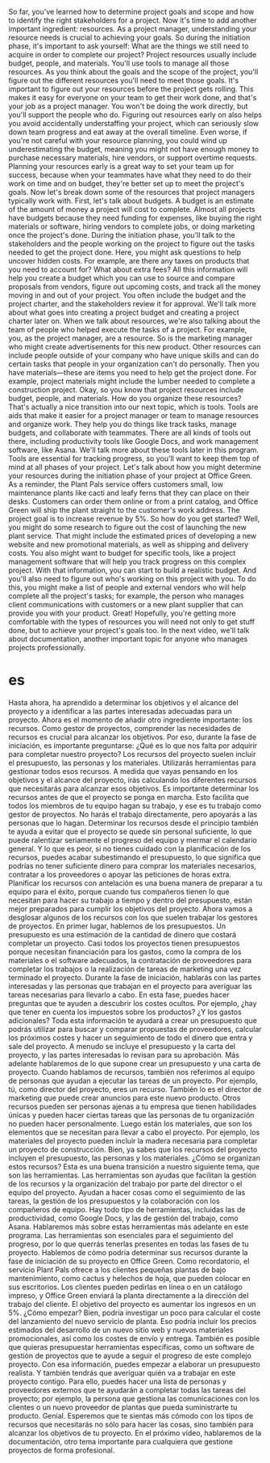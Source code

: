 So far, you've learned how to determine project goals and scope and how to identify the right stakeholders for a project. Now it's time to add another important ingredient: resources. As a project manager, understanding your resource needs is crucial to achieving your goals. So during the initiation phase, it's important to ask yourself: What are the things we still need to acquire in order to complete our project? Project resources usually include budget, people, and materials. You'll use tools to manage all those resources. As you think about the goals and the scope of the project, you'll figure out the different resources you'll need to meet those goals. It's important to figure out your resources before the project gets rolling. This makes it easy for everyone on your team to get their work done, and that's your job as a project manager. You won't be doing the work directly, but you'll support the people who do. Figuring out resources early on also helps you avoid accidentally understaffing your project, which can seriously slow down team progress and eat away at the overall timeline. Even worse, if you're not careful with your resource planning, you could wind up underestimating the budget, meaning you might not have enough money to purchase necessary materials, hire vendors, or support overtime requests. Planning your resources early is a great way to set your team up for success, because when your teammates have what they need to do their work on time and on budget, they're better set up to meet the project's goals. Now let's break down some of the resources that project managers typically work with. First, let's talk about budgets. A budget is an estimate of the amount of money a project will cost to complete. Almost all projects have budgets because they need funding for expenses, like buying the right materials or software, hiring vendors to complete jobs, or doing marketing once the project's done. During the initiation phase, you'll talk to the stakeholders and the people working on the project to figure out the tasks needed to get the project done. Here, you might ask questions to help uncover hidden costs. For example, are there any taxes on products that you need to account for? What about extra fees? All this information will help you create a budget which you can use to source and compare proposals from vendors, figure out upcoming costs, and track all the money moving in and out of your project. You often include the budget and the project charter, and the stakeholders review it for approval. We'll talk more about what goes into creating a project budget and creating a project charter later on. When we talk about resources, we're also talking about the team of people who helped execute the tasks of a project. For example, you, as the project manager, are a resource. So is the marketing manager who might create advertisements for this new product. Other resources can include people outside of your company who have unique skills and can do certain tasks that people in your organization can't do personally. Then you have materials—these are items you need to help get the project done. For example, project materials might include the lumber needed to complete a construction project. Okay, so you know that project resources include budget, people, and materials. How do you organize these resources? That's actually a nice transition into our next topic, which is tools. Tools are aids that make it easier for a project manager or team to manage resources and organize work. They help you do things like track tasks, manage budgets, and collaborate with teammates. There are all kinds of tools out there, including productivity tools like Google Docs, and work management software, like Asana. We'll talk more about these tools later in this program. Tools are essential for tracking progress, so you'll want to keep them top of mind at all phases of your project. Let's talk about how you might determine your resources during the initiation phase of your project at Office Green. As a reminder, the Plant Pals service offers customers small, low maintenance plants like cacti and leafy ferns that they can place on their desks. Customers can order them online or from a print catalog, and Office Green will ship the plant straight to the customer's work address. The project goal is to increase revenue by 5%. So how do you get started? Well, you might do some research to figure out the cost of launching the new plant service. That might include the estimated prices of developing a new website and new promotional materials, as well as shipping and delivery costs. You also might want to budget for specific tools, like a project management software that will help you track progress on this complex project. With that information, you can start to build a realistic budget. And you'll also need to figure out who's working on this project with you. To do this, you might make a list of people and external vendors who will help complete all the project's tasks; for example, the person who manages client communications with customers or a new plant supplier that can provide you with your product. Great! Hopefully, you're getting more comfortable with the types of resources you will need not only to get stuff done, but to achieve your project's goals too. In the next video, we'll talk about documentation, another important topic for anyone who manages projects professionally.
# es
Hasta ahora, ha aprendido a determinar los objetivos y el alcance del proyecto y a identificar a las partes interesadas adecuadas para un proyecto.
Ahora es el momento de añadir otro ingrediente importante:
los recursos.
Como gestor de proyectos, comprender las necesidades de recursos es crucial para alcanzar los objetivos.
Por eso, durante la fase de iniciación, es importante preguntarse:
¿Qué es lo que nos falta por adquirir para completar nuestro proyecto?
Los recursos del proyecto suelen incluir el presupuesto, las personas y los materiales.
Utilizarás herramientas para gestionar todos esos recursos. A medida que vayas pensando en los objetivos y el alcance del proyecto, irás calculando los diferentes recursos que necesitarás para alcanzar esos objetivos. Es importante determinar los recursos antes de que el proyecto se ponga en marcha.
Esto facilita que todos los miembros de tu equipo hagan su trabajo, y ese es tu trabajo como gestor de proyectos.
No harás el trabajo directamente, pero apoyarás a las personas que lo hagan. Determinar los recursos desde el principio también te ayuda a evitar que el proyecto se quede sin personal suficiente, lo que puede ralentizar seriamente el progreso del equipo y mermar el calendario general.
Y lo que es peor, si no tienes cuidado con la planificación de los recursos, puedes acabar subestimando el presupuesto, lo que significa que podrías no tener suficiente dinero para comprar los materiales necesarios, contratar a los proveedores o apoyar las peticiones de horas extra.
Planificar los recursos con antelación es una buena manera de preparar a tu equipo para el éxito, porque cuando tus compañeros tienen lo que necesitan para hacer su trabajo a tiempo y dentro del presupuesto, están mejor preparados para cumplir los objetivos del proyecto.
Ahora vamos a desglosar algunos de los recursos con los que suelen trabajar los gestores de proyectos.
En primer lugar, hablemos de los presupuestos.
Un presupuesto es una estimación de la cantidad de dinero que costará completar un proyecto. Casi todos los proyectos tienen presupuestos porque necesitan financiación para los gastos, como la compra de los materiales o el software adecuados, la contratación de proveedores para completar los trabajos o la realización de tareas de marketing una vez terminado el proyecto.
Durante la fase de iniciación, hablarás con las partes interesadas y las personas que trabajan en el proyecto para averiguar las tareas necesarias para llevarlo a cabo.
En esta fase, puedes hacer preguntas que te ayuden a descubrir los costes ocultos. Por ejemplo, ¿hay que tener en cuenta los impuestos sobre los productos?
¿Y los gastos adicionales? Toda esta información te ayudará a crear un presupuesto que podrás utilizar para buscar y comparar propuestas de proveedores, calcular los próximos costes y hacer un seguimiento de todo el dinero que entra y sale del proyecto. A menudo se incluye el presupuesto y la carta del proyecto, y las partes interesadas lo revisan para su aprobación.
Más adelante hablaremos de lo que supone crear un presupuesto y una carta de proyecto.
Cuando hablamos de recursos, también nos referimos al equipo de personas que ayudan a ejecutar las tareas de un proyecto.
Por ejemplo, tú, como director del proyecto, eres un recurso. También lo es el director de marketing que puede crear anuncios para este nuevo producto.
Otros recursos pueden ser personas ajenas a tu empresa que tienen habilidades únicas y pueden hacer ciertas tareas que las personas de tu organización no pueden hacer personalmente.
Luego están los materiales, que son los elementos que se necesitan para llevar a cabo el proyecto. Por ejemplo, los materiales del proyecto pueden incluir la madera necesaria para completar un proyecto de construcción. Bien, ya sabes que los recursos del proyecto incluyen el presupuesto, las personas y los materiales.
¿Cómo se organizan estos recursos? Esta es una buena transición a nuestro siguiente tema, que son las herramientas. Las herramientas son ayudas que facilitan la gestión de los recursos y la organización del trabajo por parte del director o el equipo del proyecto. Ayudan a hacer cosas como el seguimiento de las tareas, la gestión de los presupuestos y la colaboración con los compañeros de equipo. Hay todo tipo de herramientas, incluidas las de productividad, como Google Docs, y las de gestión del trabajo, como Asana.
Hablaremos más sobre estas herramientas más adelante en este programa. Las herramientas son esenciales para el seguimiento del progreso, por lo que querrás tenerlas presentes en todas las fases de tu proyecto. Hablemos de cómo podría determinar sus recursos durante la fase de iniciación de su proyecto en Office Green.
Como recordatorio, el servicio Plant Pals ofrece a los clientes pequeñas plantas de bajo mantenimiento, como cactus y helechos de hoja, que pueden colocar en sus escritorios.
Los clientes pueden pedirlas en línea o en un catálogo impreso, y Office Green enviará la planta directamente a la dirección del trabajo del cliente.
El objetivo del proyecto es aumentar los ingresos en un 5%. ¿Cómo empezar?
Bien, podría investigar un poco para calcular el coste del lanzamiento del nuevo servicio de planta. Eso podría incluir los precios estimados del desarrollo de un nuevo sitio web y nuevos materiales promocionales, así como los costes de envío y entrega. También es posible que quieras presupuestar herramientas específicas, como un software de gestión de proyectos que te ayude a seguir el progreso de este complejo proyecto.
Con esa información, puedes empezar a elaborar un presupuesto realista. Y también tendrás que averiguar quién va a trabajar en este proyecto contigo. Para ello, puedes hacer una lista de personas y proveedores externos que te ayudarán a completar todas las tareas del proyecto; por ejemplo, la persona que gestiona las comunicaciones con los clientes o un nuevo proveedor de plantas que pueda suministrarte tu producto. Genial. Esperemos que te sientas más cómodo con los tipos de recursos que necesitarás no sólo para hacer las cosas, sino también para alcanzar los objetivos de tu proyecto. En el próximo vídeo, hablaremos de la documentación, otro tema importante para cualquiera que gestione proyectos de forma profesional.
